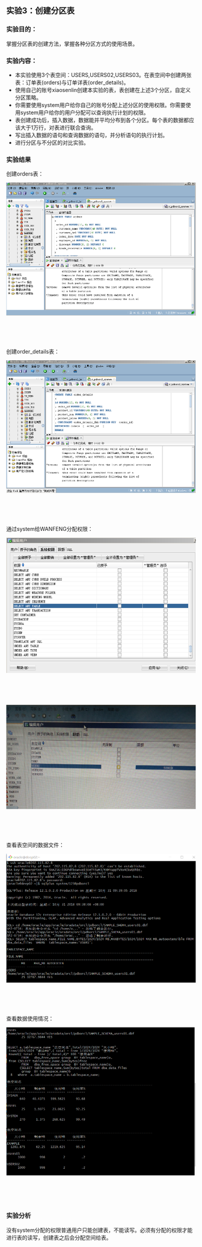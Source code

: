 ## 实验3：创建分区表

### 实验目的：

掌握分区表的创建方法，掌握各种分区方式的使用场景。

### 实验内容：
- 本实验使用3个表空间：USERS,USERS02,USERS03。在表空间中创建两张表：订单表(orders)与订单详表(order_details)。
- 使用自己的账号xiaosenlin创建本实验的表，表创建在上述3个分区，自定义分区策略。
- 你需要使用system用户给你自己的账号分配上述分区的使用权限。你需要使用system用户给你的用户分配可以查询执行计划的权限。
- 表创建成功后，插入数据，数据能并平均分布到各个分区。每个表的数据都应该大于1万行，对表进行联合查询。
- 写出插入数据的语句和查询数据的语句，并分析语句的执行计划。
- 进行分区与不分区的对比实验。
### 实验结果

创建orders表：

![图1-1](https://github.com/lwjbox/oracle/blob/master/test3/1-1.png?raw=true) 
</br></br></br></br></br>

创建order_details表：

![图1-2](https://github.com/lwjbox/oracle/blob/master/test3/1-2.png?raw=true) 
</br></br></br></br></br>

通过system给WANFENG分配权限：

![图1-3](https://github.com/lwjbox/oracle/blob/master/test3/1-3.png?raw=true) 
</br></br></br></br></br>

![图1-4](https://github.com/lwjbox/oracle/blob/master/test3/1-4.PNG?raw=true) 
</br></br></br></br></br>

查看表空间的数据文件：

![图1-5](https://github.com/lwjbox/oracle/blob/master/test3/1-5.png?raw=true) 
</br></br></br></br></br>

查看数据使用情况：

![图1-6](https://github.com/lwjbox/oracle/blob/master/test3/1-6.png?raw=true) 
</br></br></br></br></br>

### 实验分析
没有system分配的权限普通用户只能创建表，不能读写。必须有分配的权限才能进行表的读写，创建表之后会分配空间给表。


